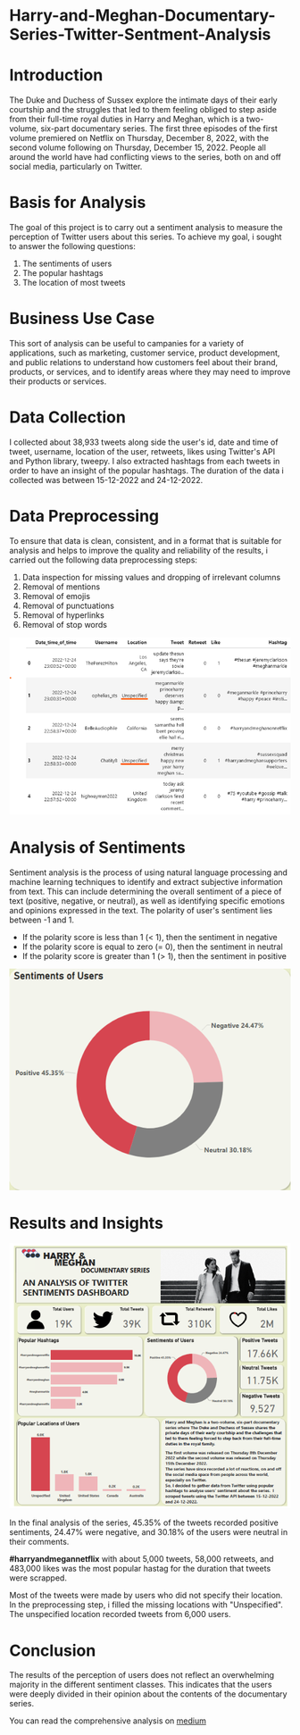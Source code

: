 # Harry-and-Meghan-Documentary-Series-Twitter-Sentment-Analysis

# Introduction
The Duke and Duchess of Sussex explore the intimate days of their early courtship and the struggles that led to them feeling obliged to step aside from their full-time 
royal duties in Harry and Meghan, which is a two-volume, six-part documentary series.
The first three episodes of the first volume premiered on Netflix on Thursday, December 8, 2022, with the second volume following on Thursday, December 15, 2022. 
People all around the world have had conflicting views to the series, both on and off social media, particularly on Twitter.

# Basis for Analysis
The goal of this project is to carry out a sentiment analysis to measure the perception of Twitter users about this series.
To achieve my goal, i sought to answer the following questions:

1.	The sentiments of users
2.	The popular hashtags
3.	The location of most tweets

# Business Use Case
This sort of analysis can be useful to campanies for a variety of applications, such as marketing, customer service, product development, and public relations to 
understand how customers feel about their brand, products, or services, and to identify areas where they may need to improve their products or services. 


# Data Collection
I collected about 38,933 tweets along side the user's id, date and time of tweet, username, location of the user, retweets, likes using Twitter's API and Python 
library, tweepy. I also extracted hashtags from each tweets in order to have an insight of the popular hashtags. The duration of the data i collected was between 
15-12-2022 and 24-12-2022.

# Data Preprocessing
To ensure that data is clean, consistent, and in a format that is suitable for analysis and helps to improve the quality and reliability of the results, i carried out
the following data preprocessing steps:

1.  Data inspection for missing values and dropping of irrelevant columns
2.	Removal of mentions
3.	Removal of emojis
4.	Removal of punctuations
5.	Removal of hyperlinks
6.	Removal of stop words

![](https://github.com/Inemesit1995/Harry-and-Meghan-Documentary-Series-Twitter-Sentment-Analysis/blob/main/Harry_Meghan_Cleaned%20dataframe.png)

# Analysis of Sentiments
Sentiment analysis is the process of using natural language processing and machine learning techniques to identify and extract subjective information from text. 
This can include determining the overall sentiment of a piece of text (positive, negative, or neutral), as well as identifying specific emotions and opinions 
expressed in the text. The polarity of user's sentiment lies between -1 and 1.

- If the polarity score is less than 1 (< 1), then the sentiment in negative
- If the polarity score is equal to zero (= 0), then the sentiment in neutral
- If the polarity score is greater than 1 (> 1), then the sentiment in positive

![](https://github.com/Inemesit1995/Harry-and-Meghan-Documentary-Series-Twitter-Sentment-Analysis/blob/main/Harry_Meghan_Sentiments_of_users.png)

# Results and Insights

![](https://github.com/Inemesit1995/Harry-and-Meghan-Documentary-Series-Twitter-Sentment-Analysis/blob/main/Harry_Meghan_Dashboard.png)

In the final analysis of the series, 45.35% of the tweets recorded positive sentiments, 24.47% were negative, and 30.18% of the users were neutral in their comments.

**#harryandmegannetflix** with about 5,000 tweets, 58,000 retweets, and 483,000 likes was the most popular hastag for the duration that tweets were scrapped.

Most of the tweets were made by users who did not specify their location. In the preprocessing step, i filled the missing locations with "Unspecified".
The unspecified location recorded tweets from 6,000 users.

# Conclusion
The results of the perception of users does not reflect an overwhelming majority in the different sentiment classes. This indicates that the users were deeply divided in their opinion about the contents of the documentary series.

You can read the comprehensive analysis on [medium](https://medium.com/@inemesitumoh/harry-and-meghan-a-sentiment-analysis-of-the-twitter-users-perception-of-the-documentary-series-d303507a7b08)
